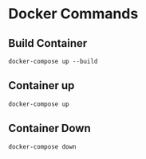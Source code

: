 # Docker Commands

## Build Container
```
docker-compose up --build
```

## Container up
```
docker-compose up
```

## Container Down
```
docker-compose down
```